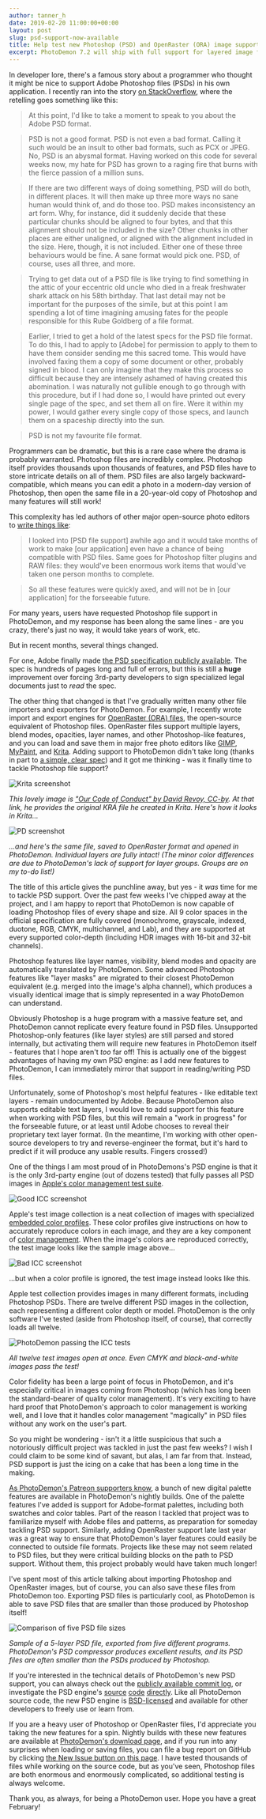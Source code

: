 ```yaml
---
author: tanner_h
date: 2019-02-20 11:00:00+00:00
layout: post
slug: psd-support-now-available
title: Help test new Photoshop (PSD) and OpenRaster (ORA) image support
excerpt: PhotoDemon 7.2 will ship with full support for layered image formats like Adobe Photoshop (PSD, PSB) and OpenRaster (ORA) files.  Help me improve these features by downloading the latest nightly build and trying it with your own PSD and ORA files.
---
```


In developer lore, there's a famous story about a programmer who thought it might be nice to support Adobe Photoshop files (PSDs) in his own application.  I recently ran into the story [on StackOverflow](https://stackoverflow.com/questions/5355708/psd-file-format/5355949#5355949), where the retelling goes something like this:

> At this point, I'd like to take a moment to speak to you about the Adobe PSD format.  

> PSD is not a good format.  PSD is not even a bad format.  Calling it such would be an insult to other bad formats, such as PCX or JPEG. No, PSD is an abysmal format. Having worked on this code for several weeks now, my hate for PSD has grown to a raging fire that burns with the fierce passion of a million suns.

> If there are two different ways of doing something, PSD will do both, in different places. It will then make up three more ways no sane human would think of, and do those too. PSD makes inconsistency an art form. Why, for instance, did it suddenly decide that these particular chunks should be aligned to four bytes, and that this alignment should not be included in the size? Other chunks in other places are either unaligned, or aligned with the alignment included in the size. Here, though, it is not included. Either one of these three behaviours would be fine. A sane format would pick one. PSD,   of course, uses all three, and more.

> Trying to get data out of a PSD file is like trying to find something in the attic of your eccentric old uncle who died in a freak freshwater shark attack on his 58th birthday. That last detail may not be important for the purposes of the simile, but at this point I am spending a lot of time imagining amusing fates for the people responsible for this Rube Goldberg of a file format.

> Earlier, I tried to get a hold of the latest specs for the PSD file format. To do this, I had to apply to [Adobe] for permission to apply to them to have them consider sending me this sacred tome. This would have involved faxing them a copy of some document or other, probably signed in blood. I can only imagine that they make this process so difficult because they are intensely ashamed of having created this abomination. I was naturally not gullible enough to go through with this procedure, but if I had done so, I would have printed out every single page of the spec, and set them all on fire. Were it within my power, I would gather every single copy of those specs, and launch   them on a spaceship directly into the sun.

> PSD is not my favourite file format.

Programmers can be dramatic, but this is a rare case where the drama is probably warranted.  Photoshop files are incredibly complex.  Photoshop itself provides thousands upon thousands of features, and PSD files have to store intricate details on all of them.  PSD files are also largely backward-compatible, which means you can edit a photo in a modern-day version of Photoshop, then open the same file in a 20-year-old copy of Photoshop and many features will still work!

This complexity has led authors of other major open-source photo editors to [write things like](https://forums.getpaint.net/topic/97-psd-file-format-support/):

> I looked into [PSD file support] awhile ago and it would take months of work to make [our application] even have a chance of being compatible with PSD files.  Same goes for Photoshop filter plugins and RAW files: they would've been enormous work items that would've taken one person months to complete.

> So all these features were quickly axed, and will not be in [our application] for the forseeable future.

For many years, users have requested Photoshop file support in PhotoDemon, and my response has been along the same lines - are you crazy, there's just no way, it would take years of work, etc.

But in recent months, several things changed.

For one, Adobe finally made [the PSD specification publicly available](https://www.adobe.com/devnet-apps/photoshop/fileformatashtml/).  The spec is hundreds of pages long and full of errors, but this is still a **huge** improvement over forcing 3rd-party developers to sign specialized legal documents just to *read* the spec.

The other thing that changed is that I've gradually written many other file importers and exporters for PhotoDemon.  For example, I recently wrote import and export engines for [OpenRaster (ORA) files](https://en.wikipedia.org/wiki/OpenRaster), the open-source equivalent of Photoshop files.  OpenRaster files support multiple layers, blend modes, opacities, layer names, and other Photoshop-like features, and you can load and save them in major free photo editors like [GIMP](https://www.gimp.org/), [MyPaint](http://mypaint.org/), and [Krita](https://krita.org/en/).  Adding support to PhotoDemon didn't take long (thanks in part to [a simple, clear spec](https://www.openraster.org/)) and it got me thinking - was it finally time to tackle Photoshop file support?

![Krita screenshot](media/images/krita_orig_ora.png)

*This lovely image is ["Our Code of Conduct" by David Revoy, CC-by](https://www.peppercarrot.com/en/article455/our-code-of-conduct).  At that link, he provides the original KRA file he created in Krita.  Here's how it looks in Krita...*

![PD screenshot](media/images/pd_import_ora.png)

*...and here's the same file, saved to OpenRaster format and opened in PhotoDemon. Individual layers are fully intact!  (The minor color differences are due to PhotoDemon's lack of support for layer groups.  Groups are on my to-do list!)*

The title of this article gives the punchline away, but yes - it *was* time for me to tackle PSD support.  Over the past few weeks I've chipped away at the project, and I am happy to report that PhotoDemon is now capable of loading Photoshop files of every shape and size.  All 9 color spaces in the official specification are fully covered (monochrome, grayscale, indexed, duotone, RGB, CMYK, multichannel, and Lab), and they are supported at every supported color-depth (including HDR images with 16-bit and 32-bit channels).

Photoshop features like layer names, visibility, blend modes and opacity are automatically translated by PhotoDemon.  Some advanced Photoshop features like "layer masks" are migrated to their closest PhotoDemon equivalent (e.g. merged into the image's alpha channel), which produces a visually identical image that is simply represented in a way PhotoDemon can understand.

Obviously Photoshop is a huge program with a massive feature set, and PhotoDemon cannot replicate every feature found in PSD files.  Unsupported Photoshop-only features (like layer styles) are still parsed and stored internally, but activating them will require new features in PhotoDemon itself - features that I hope aren't *too* far off!  This is actually one of the biggest advantages of having my own PSD engine: as I add new features to PhotoDemon, I can immediately mirror that support in reading/writing PSD files.

Unfortunately, some of Photoshop's most helpful features - like editable text layers - remain undocumented by Adobe.  Because PhotoDemon also supports editable text layers, I would love to add support for this feature when working with PSD files, but this will remain a "work in progress" for the forseeable future, or at least until Adobe chooses to reveal their proprietary text layer format.  (In the meantime, I'm working with other open-source developers to try and reverse-engineer the format, but it's hard to predict if it will produce any usable results.  Fingers crossed!)

One of the things I am most proud of in PhotoDemons's PSD engine is that it is the only 3rd-party engine (out of dozens tested) that fully passes all PSD images in [Apple's color management test suite](https://developer.apple.com/library/archive/technotes/tn2115/_index.html#//apple_ref/doc/uid/DTS10004098-CH1-SECTION9).

![Good ICC screenshot](media/images/sample_rgba8_psd.png)

Apple's test image collection is a neat collection of images with specialized [embedded color profiles](https://en.wikipedia.org/wiki/ICC_profile).  These color profiles give instructions on how to accurately reproduce colors in each image, and they are a key component of [color management](https://en.wikipedia.org/wiki/Color_management).  When the image's colors are reproduced correctly, the test image looks like the sample image above...

![Bad ICC screenshot](media/images/sample_rgba8_bad.png)

...but when a color profile is ignored, the test image instead looks like this.

Apple test collection provides images in many different formats, including Photoshop PSDs.  There are twelve different PSD images in the collection, each representing a different color depth or model.  PhotoDemon is the only software I've tested (aside from Photoshop itself, of course), that correctly loads all twelve.

![PhotoDemon passing the ICC tests](media/images/icc_test_suite_passed.png)

*All twelve test images open at once.  Even CMYK and black-and-white images pass the test!*

Color fidelity has been a large point of focus in PhotoDemon, and it's especially critical in images coming from Photoshop (which has long been the standard-bearer of quality color management).  It's very exciting to have hard proof that PhotoDemon's approach to color management is working well, and I love that it handles color management "magically" in PSD files without any work on the user's part.

So you might be wondering - isn't it a little suspicious that such a notoriously difficult project was tackled in just the past few weeks?  I wish I could claim to be some kind of savant, but alas, I am far from that.  Instead, PSD support is just the icing on a cake that has been a long time in the making.

[As PhotoDemon's Patreon supporters know](https://www.patreon.com/posts/how-to-use-new-7-19823148), a bunch of new digital palette features are available in PhotoDemon's nightly builds.  One of the palette features I've added is support for Adobe-format palettes, including both swatches and color tables.  Part of the reason I tackled that project was to familiarize myself with Adobe files and patterns, as preparation for someday tackling PSD support.  Similarly, adding OpenRaster support late last year was a great way to ensure that PhotoDemon's layer features could easily be connected to outside file formats.  Projects like these may not seem related to PSD files, but they were critical building blocks on the path to PSD support.  Without them, this project probably would have taken much longer!

I've spent most of this article talking about importing Photoshop and OpenRaster images, but of course, you can also save these files from PhotoDemon too.  Exporting PSD files is particularly cool, as PhotoDemon is able to save PSD files that are smaller than those produced by Photoshop itself!

![Comparison of five PSD file sizes](media/images/small_PSD_sizes.png)

*Sample of a 5-layer PSD file, exported from five different programs.  PhotoDemon's PSD compressor produces excellent results, and its PSD files are often smaller than the PSDs produced by Photoshop.*

If you're interested in the technical details of PhotoDemon's new PSD support, you can always check out the [publicly available commit log](https://github.com/tannerhelland/PhotoDemon/commits/main), or investigate the PSD engine's [source](https://github.com/tannerhelland/PhotoDemon/blob/main/Classes/pdPSD.cls) [code](https://github.com/tannerhelland/PhotoDemon/blob/main/Classes/pdPSDLayer.cls) [directly](https://github.com/tannerhelland/PhotoDemon/blob/main/Classes/pdPSDLayerInfo.cls).  Like all PhotoDemon source code, the new PSD engine is [BSD-licensed](https://github.com/tannerhelland/PhotoDemon/blob/main/LICENSE.md) and available for other developers to freely use or learn from.

If you are a heavy user of Photoshop or OpenRaster files, I'd appreciate you taking the new features for a spin.  Nightly builds with these new features are available at [PhotoDemon's download page](https://photodemon.org/download/), and if you run into any surprises when loading or saving files, you can file a bug report on GitHub by clicking [the New Issue button on this page](https://github.com/tannerhelland/PhotoDemon/issues).  I have tested thousands of files while working on the source code, but as you've seen, Photoshop files are both enormous and enormously complicated, so additional testing is always welcome.

Thank you, as always, for being a PhotoDemon user.  Hope you have a great February!